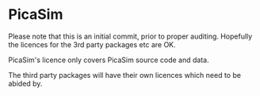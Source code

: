 # PicaSim

Please note that this is an initial commit, prior to proper auditing. Hopefully the licences for the 3rd party packages etc are OK.

PicaSim's licence only covers PicaSim source code and data.

The third party packages will have their own licences which need to be abided by.

